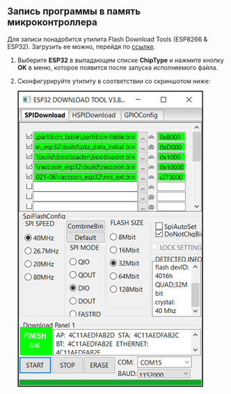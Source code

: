 ## Запись программы в память микроконтроллера

Для записи понадобится утилита Flash Download Tools (ESP8266 & ESP32). Загрузить ее можно, перейдя по [ссылке](https://www.espressif.com/en/support/download/other-tools).

1. Выберите **ESP32** в выпадающем списке **ChipType** и нажмите кнопку **OK** в меню, которое появится после запуска исполняемого файла.
2. Сконфигурируйте утилиту в соответствии со скриншотом ниже:

	![alt text](https://raw.githubusercontent.com/ador3lora/raccoon_esp32_binaries/media/flash_download_tool_3.8.8.png)
